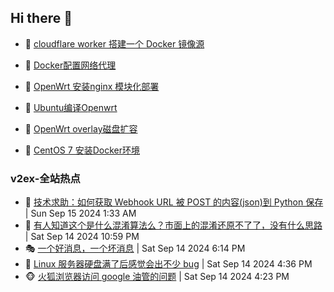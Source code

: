 ## Hi there 👋

<!--
**dkyg666/dkyg666** is a ✨ _special_ ✨ repository because its `README.md` (this file) appears on your GitHub profile.

Here are some ideas to get you started:

- 🔭 I’m currently working on ...
- 🌱 I’m currently learning ...
- 👯 I’m looking to collaborate on ...
- 🤔 I’m looking for help with ...
- 💬 Ask me about ...
- 📫 How to reach me: ...
- 😄 Pronouns: ...
- ⚡ Fun fact: ...
-->

<!-- BLOG-POST-LIST:START -->
- 🦩 [cloudflare worker 搭建一个 Docker 镜像源](http://blog.1996099.xyz/archives/cloudflare-worker-da-jian-yi-ge-docker-jing-xiang-zhan) 

- 🚦 [Docker配置网络代理](http://blog.1996099.xyz/archives/dockerpei-zhi-wang-luo-dai-li) 

- 🫶 [OpenWrt 安装nginx 模块化部署](http://blog.1996099.xyz/archives/openwrt-an-zhuang-nginx-mo-kuai-hua-bu-shu) 

- 🦄 [Ubuntu编译Openwrt](http://blog.1996099.xyz/archives/ubuntuzi-bian-yi-openwrt) 

- 🐻 [OpenWrt overlay磁盘扩容](http://blog.1996099.xyz/archives/openwrt-overlay) 

- 🤖 [CentOS 7 安装Docker环境](http://blog.1996099.xyz/archives/centos-docker) 
<!-- BLOG-POST-LIST:END -->

### v2ex-全站热点
<!-- v2ex:START -->
- 🥸 [技术求助：如何获取 Webhook URL 被 POST 的内容&lpar;json&rpar;到 Python 保存](https://www.v2ex.com/t/1073163#reply5) | Sun Sep 15 2024 1:33 AM
- 🤗 [有人知道这个是什么混淆算法么？市面上的混淆还原不了了，没有什么思路](https://www.v2ex.com/t/1073149#reply3) | Sat Sep 14 2024 10:59 PM
- 🎭 [一个好消息，一个坏消息](https://www.v2ex.com/t/1073142#reply9) | Sat Sep 14 2024 6:14 PM
- 🥷 [Linux 服务器硬盘满了后感觉会出不少 bug](https://www.v2ex.com/t/1073133#reply7) | Sat Sep 14 2024 4:36 PM
- 🐵 [火狐浏览器访问 google 油管的问题](https://www.v2ex.com/t/1073132#reply7) | Sat Sep 14 2024 4:23 PM<!-- v2ex:END -->

